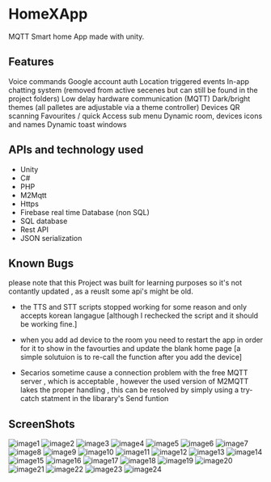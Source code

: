 # HomeXApp

 MQTT Smart home App made with unity.

## Features

Voice commands 
Google account auth
Location triggered events 
In-app chatting system (removed from active secenes but can still be found in the project folders)
Low delay hardware communication (MQTT)
Dark/bright themes (all palletes are adjustable via a theme controller)
Devices QR scanning 
Favourites / quick Access sub menu
Dynamic room, devices icons and names
Dynamic toast windows


## APIs and technology used

* Unity
* C#
* PHP
* M2Mqtt
* Https
* Firebase real time Database (non SQL)
* SQL database
* Rest API
* JSON serialization


## Known Bugs
please note that this Project was built for learning purposes so it's not contantly updated , as a reuslt some api's might be old.

* the TTS and STT scripts stopped working for some reason and only accepts korean langague [although I rechecked the script and it should be working fine.]

* when you add ad device to the room you need to restart the app in order for it to show in the favourties and update the blank home page [a simple solutuion is to re-call the function after you add the device]
* Secarios sometime cause a connection problem with the free MQTT server , which is acceptable , however the used version of M2MQTT lakes the proper handling , this can be resolved by simply using a try-catch statment in the libarary's Send funtion

## ScreenShots
![image1](https://user-images.githubusercontent.com/55613060/157886244-875e97e7-b760-45ba-bd89-6f689cb0f137.jpeg)
![image2](https://user-images.githubusercontent.com/55613060/157886247-c5907149-b05c-4261-88de-ee0f2d9472c8.jpeg)
![image3](https://user-images.githubusercontent.com/55613060/157886250-fa171e3d-bd6d-4bfc-9be1-780a9086056c.jpeg)
![image4](https://user-images.githubusercontent.com/55613060/157886252-7aed1e01-d5d3-4225-bde1-53a6190da0c2.jpeg)
![image5](https://user-images.githubusercontent.com/55613060/157886255-21f41032-7708-4914-a689-8af3853879f0.jpeg)
![image6](https://user-images.githubusercontent.com/55613060/157886257-c9bb0d4c-5493-4bcf-9206-a68f73453abc.jpeg)
![image7](https://user-images.githubusercontent.com/55613060/157886259-75a9c9e1-e961-4b6f-a54f-bd797eabc5af.jpeg)
![image8](https://user-images.githubusercontent.com/55613060/157886265-35681697-0a52-4d8d-9217-6450defff7c4.jpeg)
![image9](https://user-images.githubusercontent.com/55613060/157886268-04a2b412-8c6e-4c7a-8227-bab75e2ca75c.jpeg)
![image10](https://user-images.githubusercontent.com/55613060/157886270-3e060f4b-c81c-4f2c-a1fe-cae6fbf9e61f.jpeg)
![image11](https://user-images.githubusercontent.com/55613060/157886277-3c7d922a-c6e8-4505-8ad5-151f48c51037.jpeg)
![image12](https://user-images.githubusercontent.com/55613060/157886280-a09126fe-32f7-4d60-a9b8-a492be626b80.jpeg)
![image13](https://user-images.githubusercontent.com/55613060/157886287-97c904d1-0595-42e0-bb86-1e752f3233f4.jpeg)
![image14](https://user-images.githubusercontent.com/55613060/157886296-1fab85ef-5896-4331-ba83-f069aeb14204.jpeg)
![image15](https://user-images.githubusercontent.com/55613060/157886300-59ed2589-da5a-4f78-bc6a-6cb90ac4f51b.jpeg)
![image16](https://user-images.githubusercontent.com/55613060/157886306-f106c087-fcd5-431c-b12e-17a7fb02b890.jpeg)
![image17](https://user-images.githubusercontent.com/55613060/157886308-1b9e7c45-c6f9-4dee-b2ad-c77ea4d7a6bd.jpeg)
![image18](https://user-images.githubusercontent.com/55613060/157886312-a0d90840-7c83-470f-8ab5-564f5653db8f.jpeg)
![image19](https://user-images.githubusercontent.com/55613060/157886315-dc5d6ceb-5618-44f6-b82c-89ba57c32dc2.jpeg)
![image20](https://user-images.githubusercontent.com/55613060/157886318-36b8b0bb-bb1f-48ea-9d4f-55166e2865ce.jpeg)
![image21](https://user-images.githubusercontent.com/55613060/157886324-e4e98208-e726-489d-9ff2-7cb9ccbf402c.jpeg)
![image22](https://user-images.githubusercontent.com/55613060/157886328-5a1b2d1c-f79c-4cb0-90a6-563d91af8b21.jpeg)
![image23](https://user-images.githubusercontent.com/55613060/157886329-c6949bec-7282-455a-9c02-3aa5e835467c.jpeg)
![image24](https://user-images.githubusercontent.com/55613060/157886333-920df834-2d6a-4239-b474-045511144d2e.jpeg)


